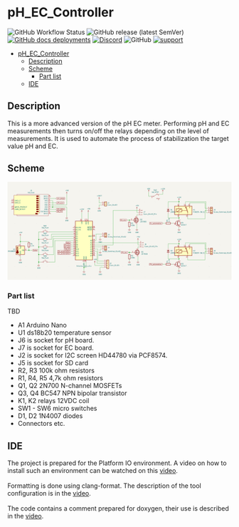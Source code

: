 # pH_EC_Controller

![GitHub Workflow Status](https://img.shields.io/github/actions/workflow/status/InzynierDomu/pH_EC_Controller/main.yml?logo=github&style=flat-square)
![GitHub release (latest SemVer)](https://img.shields.io/github/v/release/InzynierDomu/pH_EC_Controller?style=flat-square)
<a href="https://inzynierdomu.github.io/pH_EC_Controller/">![GitHub docs deployments](https://img.shields.io/github/deployments/InzynierDomu/pH_EC_Controller/github-pages?label=docs&logo=BookStack&logoColor=white&style=flat-square)</a>
<a href="https://discord.gg/KmW6mHdg">![Discord](https://img.shields.io/discord/815929748882587688?logo=discord&logoColor=green&style=flat-square)</a>
![GitHub](https://img.shields.io/github/license/InzynierDomu/PhECMeter?style=flat-square)
<a href="https://tipo.live/p/inzynierdomu">![support](https://img.shields.io/badge/support-tipo.live-yellow?style=flat-square)</a>

- [pH\_EC\_Controller](#ph_ec_controller)
  - [Description](#description)
  - [Scheme](#scheme)
    - [Part list](#part-list)
  - [IDE](#ide)

## Description

This is a more advanced version of the pH EC meter. Performing pH and EC measurements then turns on/off the relays depending on the level of measurements. It is used to automate the process of stabilization the target value pH and EC.
## Scheme
![schem](https://github.com/InzynierDomu/pH_EC_Controller/blob/main/schems/electrical/Screen.png)
### Part list
TBD
* A1 Arduino Nano
* U1 ds18b20 temperature sensor
* J6 is socket for pH board.
* J7 is socket for EC board.
* J2 is socket for I2C screen HD44780 via PCF8574. 
* J5 is socket for SD card
* R2, R3 100k ohm resistors
* R1, R4, R5 4,7k ohm resistors
* Q1, Q2 2N700 N-channel MOSFETs
* Q3, Q4 BC547 NPN bipolar transistor
* K1, K2 relays 12VDC coil
* SW1 - SW6 micro switches
* D1, D2 1N4007 diodes
* Connectors etc. 

## IDE

The project is prepared for the Platform IO environment. A video on how to install such an environment can be watched on this [video](https://youtu.be/Em9NuebT2Kc).
<br><br>
Formatting is done using clang-format. The description of the tool configuration is in the [video](https://youtu.be/xxuaOG0WjIE).
<br><br>
The code contains a comment prepared for doxygen, their use is described in the [video](https://youtu.be/1YKJtrCsPD4).
